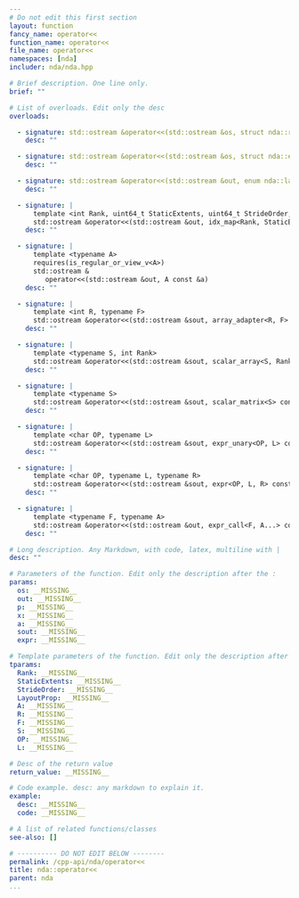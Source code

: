 ```yaml
---
# Do not edit this first section
layout: function
fancy_name: operator<<
function_name: operator<<
file_name: operator<<
namespaces: [nda]
includer: nda/nda.hpp

# Brief description. One line only.
brief: ""

# List of overloads. Edit only the desc
overloads:

  - signature: std::ostream &operator<<(std::ostream &os, struct nda::range_all) noexcept
    desc: ""

  - signature: std::ostream &operator<<(std::ostream &os, struct nda::ellipsis) noexcept
    desc: ""

  - signature: std::ostream &operator<<(std::ostream &out, enum nda::layout_prop_e p)
    desc: ""

  - signature: |
      template <int Rank, uint64_t StaticExtents, uint64_t StrideOrder, enum nda::layout_prop_e LayoutProp> 
      std::ostream &operator<<(std::ostream &out, idx_map<Rank, StaticExtents, StrideOrder, LayoutProp> const &x)
    desc: ""

  - signature: |
      template <typename A>             
      requires(is_regular_or_view_v<A>) 
      std::ostream &
         operator<<(std::ostream &out, A const &a)
    desc: ""

  - signature: |
      template <int R, typename F> 
      std::ostream &operator<<(std::ostream &sout, array_adapter<R, F> const &x)
    desc: ""

  - signature: |
      template <typename S, int Rank> 
      std::ostream &operator<<(std::ostream &sout, scalar_array<S, Rank> const &expr)
    desc: ""

  - signature: |
      template <typename S> 
      std::ostream &operator<<(std::ostream &sout, scalar_matrix<S> const &expr)
    desc: ""

  - signature: |
      template <char OP, typename L> 
      std::ostream &operator<<(std::ostream &sout, expr_unary<OP, L> const &expr)
    desc: ""

  - signature: |
      template <char OP, typename L, typename R> 
      std::ostream &operator<<(std::ostream &sout, expr<OP, L, R> const &expr)
    desc: ""

  - signature: |
      template <typename F, typename A> 
      std::ostream &operator<<(std::ostream &out, expr_call<F, A...> const &)
    desc: ""

# Long description. Any Markdown, with code, latex, multiline with |
desc: ""

# Parameters of the function. Edit only the description after the :
params:
  os: __MISSING__
  out: __MISSING__
  p: __MISSING__
  x: __MISSING__
  a: __MISSING__
  sout: __MISSING__
  expr: __MISSING__

# Template parameters of the function. Edit only the description after the :
tparams:
  Rank: __MISSING__
  StaticExtents: __MISSING__
  StrideOrder: __MISSING__
  LayoutProp: __MISSING__
  A: __MISSING__
  R: __MISSING__
  F: __MISSING__
  S: __MISSING__
  OP: __MISSING__
  L: __MISSING__

# Desc of the return value
return_value: __MISSING__

# Code example. desc: any markdown to explain it.
example:
  desc: __MISSING__
  code: __MISSING__

# A list of related functions/classes
see-also: []

# ---------- DO NOT EDIT BELOW --------
permalink: /cpp-api/nda/operator<<
title: nda::operator<<
parent: nda
...
```


